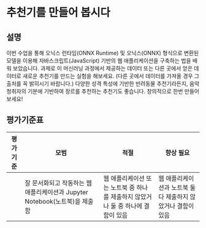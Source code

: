 # 추천기를 만들어 봅시다

## 설명

이번 수업을 통해 오닉스 런타임(ONNX Runtime) 및 오닉스(ONNX) 형식으로 변환된 모델을 이용해 자바스크립트(JavaScript) 기반의 웹 애플리케이션을 구축하는 법을 배워 보았습니다. 과제로 이 머신러닝 과정에서 제공하는 데이터 또는 다른 곳에서 얻은 데이터로 새로운 추천기를 만드는 실험을 해보세요. (다른 곳에서 데이터를 가져올 경우 그 출처를 꼭 밝히시기 바랍니다.) 다양한 성격 특성에 기반한 반려동물 추천기라든지, 음악 청취자의 기분에 기반하여 장르를 추천하는 추천기도 좋습니다. 창의적으로 한번 만들어 보세요!

## 평가기준표

| 평가기준 | 모범                                                                    | 적절                                                                      | 향상 필요                                                |
| -------- | ---------------------------------------------------------------------- | ------------------------------------------------------------------------- | ------------------------------------------------------- |
|          | 잘 문서화되고 작동하는 웹 애플리케이션과 Jupyter Notebook(노트북)을 제출함 | 웹 애플리케이션 또는 노트북 중 하나를 제출하지 않았거나 둘 중 하나에 결함이 있음 | 웹 애플리케이션과 노트북 둘 다 제출하지 않았거나 결함이 있음 |
